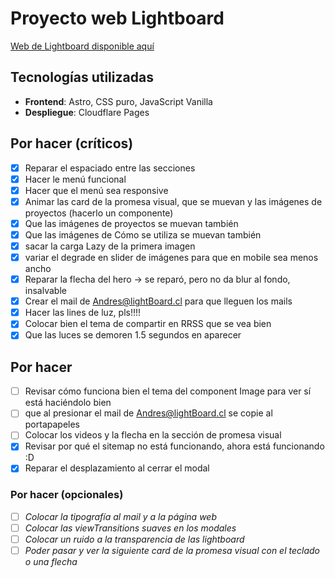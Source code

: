 # Proyecto web Lightboard

[Web de Lightboard disponible aquí](https://lightboard.cl/)

## Tecnologías utilizadas

- **Frontend**: Astro, CSS puro, JavaScript Vanilla
- **Despliegue**: Cloudflare Pages

## Por hacer (críticos)

- [X] Reparar el espaciado entre las secciones
- [x] Hacer le menú funcional
- [x] Hacer que el menú sea responsive
- [x] Animar las card de la promesa visual, que se muevan y las imágenes de proyectos (hacerlo un componente)
- [x] Que las imágenes de proyectos se muevan también
- [x] Que las imágenes de Cómo se utiliza se muevan también
- [x] sacar la carga Lazy de la primera imagen
- [x] variar el degrade en slider de imágenes para que en mobile sea menos ancho 
- [x] Reparar la flecha del hero -> se reparó, pero no da blur al fondo, insalvable
- [x] Crear el mail de Andres@lightBoard.cl para que lleguen los mails
- [x] Hacer las lines de luz, pls!!!!
- [x] Colocar bien el tema de compartir en RRSS que se vea bien
- [x] Que las luces se demoren 1.5 segundos en aparecer

## Por hacer
- [ ] Revisar cómo funciona bien el tema del component Image para ver sí está haciéndolo bien
- [ ] que al presionar el mail de Andres@lightBoard.cl se copie al portapapeles
- [ ] Colocar los videos y la flecha en la sección de promesa visual
- [x] Revisar por qué el sitemap no está funcionando, ahora está funcionando :D
- [x] Reparar el desplazamiento al cerrar el modal

### Por hacer (opcionales)
- [ ] _Colocar la tipografía al mail y a la página web_
- [ ] _Colocar las viewTransitions suaves en los modales_
- [ ] _Colocar un ruido a la transparencia de las lightboard_
- [ ] _Poder pasar y ver la siguiente card de la promesa visual con el teclado o una flecha_